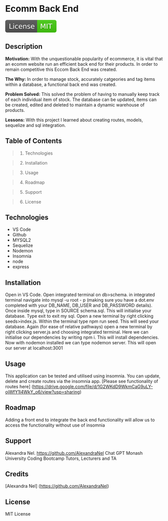 
# Ecomm Back End
![License Badge](license-badge.svg)
        
## Description

**Motivation:** With the unquestionable popularity of ecommerce, it is vital that an ecomm website run an efficient back end for their products. In order to remain competitive this Eccom Back End was created. 

**The Why:** In order to manage stock, accurately catgeories and tag items within a database, a functional back end was created. 

**Problem Solved:** This solved the problem of having to manually keep track of each individual item of stock. The database can be updated, items can be created, edited and deleted to maintain a dynamic warehouse of products. 

**Lessons:** With this project I learned about creating routes, models, sequelize and sql integration. 


## Table of Contents

> 1. Technologies 

> 2. Installation 

> 3. Usage 

> 4. Roadmap 

> 5. Support 

> 6. License 

## Technologies

- VS Code
- Github
- MYSQL2
- Sequelize
- Nodemon
- Insomnia
- node
- express

## Installation

Open in VS Code. Open integrated terminal on db>schema. in integrated terminal navigate into mysql -u root - p (making sure you have a dot.env completed with your DB_NAME, DB_USER and DB_PASSWORD details). Once inside mysql, type in SOURCE schema.sql. This will initialise your database. Type exit to exit my sql. Open a new terminal by right clicking seeds>index.js. Within the terminal type npm run seed. This will seed your database. Again (for ease of relative pathways) open a new terminal by right clicking server.js and choosing integrated terminal. Here we can initialise our dependencies by writing npm i. This will install dependencies. Now with nodemon  installed we can type nodemon server. This will open our server at localhost:3001

## Usage

This application can be tested and utilised using insomnia. You can update, delete and create routes via the insomnia app.
[Please see functionality of routes here] (https://drive.google.com/file/d/1G2WKdD9WkmCaG9uLY-ojWfY1l4WkY_o6/view?usp=sharing)

## Roadmap

Adding a front end to integrate the back end functionality will allow us to access the functionality without use of insomnia

## Support

Alexandra Nel. https://github.com/AlexandraNel
Chat GPT
Monash University Coding Bootcamp Tutors, Lecturers and TA

## Credits

[Alexandra Nel] (https://github.com/AlexandraNel)

## License
        
MIT License


